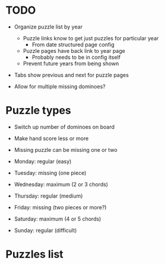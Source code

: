 # TODO
* Organize puzzle list by year
    * Puzzle links know to get just puzzles for particular year
        * From date structured page config
    * Puzzle pages have back link to year page
        * Probably needs to be in config itself
    * Prevent future years from being shown

* Tabs show previous and next for puzzle pages

* Allow for multiple missing dominoes?

# Puzzle types
* Switch up number of dominoes on board
* Make hand score less or more
* Missing puzzle can be missing one or two

* Monday: regular (easy)
* Tuesday: missing (one piece)
* Wednesday: maximum (2 or 3 chords)
* Thursday: regular (medium)
* Friday: missing (two pieces or more?)
* Saturday: maximum (4 or 5 chords)
* Sunday: regular (difficult)

# Puzzles list